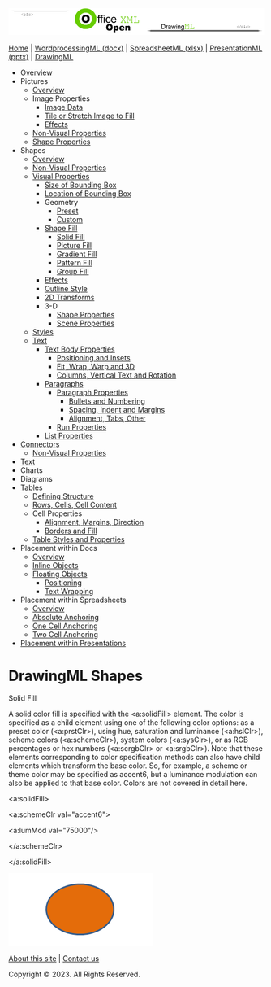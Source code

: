 ![OfficeOpenXML.com](images/drawingMLbanner.png)

[Home](index.php) | [WordprocessingML (docx)](anatomyofOOXML.php) | [SpreadsheetML (xlsx)](anatomyofOOXML-xlsx.php) | [PresentationML (pptx)](anatomyofOOXML-pptx.php) | [DrawingML](drwOverview.php)

* [Overview](drwOverview.php)
* Pictures
  + [Overview](drwPic.php)
  + Image Properties
    - [Image Data](drwPic-ImageData.php)
    - [Tile or Stretch Image to Fill](drwPic-tile.php)
    - [Effects](drwPic-effects.php)
  + [Non-Visual Properties](drwPic-nvPicPr.php)
  + [Shape Properties](drwSp-SpPr.php)
* Shapes
  + [Overview](drwShape.php)
  + [Non-Visual Properties](drwSp-nvSpPr.php)
  + [Visual Properties](drwSp-SpPr.php)
    - [Size of Bounding Box](drwSp-size.php)
    - [Location of Bounding Box](drwSp-location.php)
    - Geometry
      * [Preset](drwSp-prstGeom.php)
      * [Custom](drwSp-custGeom.php)
    - [Shape Fill](drwSp-shapeFill.php)
      * [Solid Fill](drwSp-SolidFill.php)
      * [Picture Fill](drwSp-PictFill.php)
      * [Gradient Fill](drwSp-GradFill.php)
      * [Pattern Fill](drwSp-PattFill.php)
      * [Group Fill](drwSp-grpFill.php)
    - [Effects](drwSp-effects.php)
    - [Outline Style](drwSp-outline.php)
    - [2D Transforms](drwSp-rotate.php)
    - 3-D
      * [Shape Properties](drwSp-3dProps.php)
      * [Scene Properties](drwSp-3dScene.php)
  + [Styles](drwSp-styles.php)
  + [Text](drwSp-text.php)
    - [Text Body Properties](drwSp-text-bodyPr.php)
      * [Positioning and Insets](drwSp-text-bodyPr-inset.php)
      * [Fit, Wrap, Warp and 3D](drwSp-text-bodyPr-fit.php)
      * [Columns, Vertical Text and Rotation](drwSp-text-bodyPr-columns.php)
    - [Paragraphs](drwSp-text-paragraph.php)
      * [Paragraph Properties](drwSp-text-paraProps.php)
        + [Bullets and Numbering](drwSp-text-paraProps-numbering.php)
        + [Spacing, Indent and Margins](drwSp-text-paraProps-margins.php)
        + [Alignment, Tabs, Other](drwSp-text-paraProps-align.php)
      * [Run Properties](drwSp-text-runProps.php)
    - [List Properties](drwSp-text-lstPr.php)
* [Connectors](drwCxnSp.php)
  + [Non-Visual Properties](drwSp-nvCxnSpPr.php)
* [Text](drwSp-textbox.php)
* Charts
* Diagrams
* [Tables](drwTable.php)
  + [Defining Structure](drwTableGrid.php)
  + [Rows, Cells, Cell Content](drwTableRowAndCell.php)
  + Cell Properties
    - [Alignment, Margins, Direction](drwTableCellProperties-alignment.php)
    - [Borders and Fill](drwTableCellProperties-bordersFills.php)
  + [Table Styles and Properties](drwTableStyles.php)
* Placement within Docs
  + [Overview](drwPicInWord.php)
  + [Inline Objects](drwPicInline.php)
  + [Floating Objects](drwPicFloating.php)
    - [Positioning](drwPicFloating-position.php)
    - [Text Wrapping](drwPicFloating-textWrap.php)
* Placement within Spreadsheets
  + [Overview](drwPicInSpread.php)
  + [Absolute Anchoring](drwPicInSpread-absolute.php)
  + [One Cell Anchoring](drwPicInSpread-oneCell.php)
  + [Two Cell Anchoring](drwPicInSpread-twoCell.php)
* [Placement within Presentations](drwPicInPresentation.php)

# DrawingML Shapes

Solid Fill

A solid color fill is specified with the <a:solidFill> element. The color is specified as a child element using one of the following color options: as a preset color (<a:prstClr>), using hue, saturation and luminance (<a:hslClr>), scheme colors (<a:schemeClr>), system colors (<a:sysClr>), or as RGB percentages or hex numbers (<a:scrgbClr> or <a:srgbClr>). Note that these elements corresponding to color specification methods can also have child elements which transform the base color. So, for example, a scheme or theme color may be specified as accent6, but a luminance modulation can also be applied to that base color. Colors are not covered in detail here.

<a:solidFill>

<a:schemeClr val="accent6">

<a:lumMod val="75000"/>

</a:schemeClr>

</a:solidFill>

![Shape with solid fill in spreadsheet](images/drwSp-solidFill.gif)

  

[About this site](aboutThisSite.php) | [Contact us](contactUs.php)
  
Copyright © 2023. All Rights Reserved.